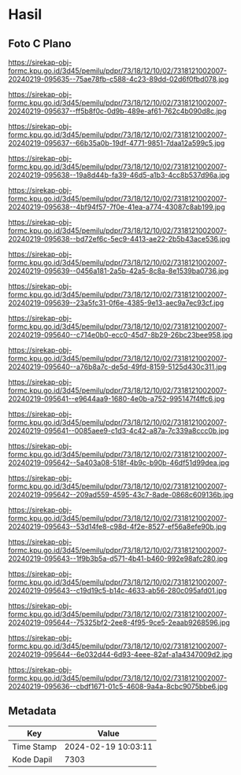 # Hasil

## Foto C Plano

https://sirekap-obj-formc.kpu.go.id/3d45/pemilu/pdpr/73/18/12/10/02/7318121002007-20240219-095635--75ae78fb-c588-4c23-89dd-02d6f0fbd078.jpg

https://sirekap-obj-formc.kpu.go.id/3d45/pemilu/pdpr/73/18/12/10/02/7318121002007-20240219-095637--ff5b8f0c-0d9b-489e-af61-762c4b090d8c.jpg

https://sirekap-obj-formc.kpu.go.id/3d45/pemilu/pdpr/73/18/12/10/02/7318121002007-20240219-095637--66b35a0b-19df-4771-9851-7daa12a599c5.jpg

https://sirekap-obj-formc.kpu.go.id/3d45/pemilu/pdpr/73/18/12/10/02/7318121002007-20240219-095638--19a8d44b-fa39-46d5-a1b3-4cc8b537d96a.jpg

https://sirekap-obj-formc.kpu.go.id/3d45/pemilu/pdpr/73/18/12/10/02/7318121002007-20240219-095638--4bf94f57-7f0e-41ea-a774-43087c8ab199.jpg

https://sirekap-obj-formc.kpu.go.id/3d45/pemilu/pdpr/73/18/12/10/02/7318121002007-20240219-095638--bd72ef6c-5ec9-4413-ae22-2b5b43ace536.jpg

https://sirekap-obj-formc.kpu.go.id/3d45/pemilu/pdpr/73/18/12/10/02/7318121002007-20240219-095639--0456a181-2a5b-42a5-8c8a-8e1539ba0736.jpg

https://sirekap-obj-formc.kpu.go.id/3d45/pemilu/pdpr/73/18/12/10/02/7318121002007-20240219-095639--23a5fc31-0f6e-4385-9e13-aec9a7ec93cf.jpg

https://sirekap-obj-formc.kpu.go.id/3d45/pemilu/pdpr/73/18/12/10/02/7318121002007-20240219-095640--c714e0b0-ecc0-45d7-8b29-26bc23bee958.jpg

https://sirekap-obj-formc.kpu.go.id/3d45/pemilu/pdpr/73/18/12/10/02/7318121002007-20240219-095640--a76b8a7c-de5d-49fd-8159-5125d430c311.jpg

https://sirekap-obj-formc.kpu.go.id/3d45/pemilu/pdpr/73/18/12/10/02/7318121002007-20240219-095641--e9644aa9-1680-4e0b-a752-995147f4ffc6.jpg

https://sirekap-obj-formc.kpu.go.id/3d45/pemilu/pdpr/73/18/12/10/02/7318121002007-20240219-095641--0085aee9-c1d3-4c42-a87a-7c339a8ccc0b.jpg

https://sirekap-obj-formc.kpu.go.id/3d45/pemilu/pdpr/73/18/12/10/02/7318121002007-20240219-095642--5a403a08-518f-4b9c-b90b-46df51d99dea.jpg

https://sirekap-obj-formc.kpu.go.id/3d45/pemilu/pdpr/73/18/12/10/02/7318121002007-20240219-095642--209ad559-4595-43c7-8ade-0868c609136b.jpg

https://sirekap-obj-formc.kpu.go.id/3d45/pemilu/pdpr/73/18/12/10/02/7318121002007-20240219-095643--53d14fe8-c98d-4f2e-8527-ef56a8efe90b.jpg

https://sirekap-obj-formc.kpu.go.id/3d45/pemilu/pdpr/73/18/12/10/02/7318121002007-20240219-095643--1f9b3b5a-d571-4b41-b460-992e98afc280.jpg

https://sirekap-obj-formc.kpu.go.id/3d45/pemilu/pdpr/73/18/12/10/02/7318121002007-20240219-095643--c19d19c5-b14c-4633-ab56-280c095afd01.jpg

https://sirekap-obj-formc.kpu.go.id/3d45/pemilu/pdpr/73/18/12/10/02/7318121002007-20240219-095644--75325bf2-2ee8-4f95-9ce5-2eaab9268596.jpg

https://sirekap-obj-formc.kpu.go.id/3d45/pemilu/pdpr/73/18/12/10/02/7318121002007-20240219-095644--6e032d44-6d93-4eee-82af-a1a4347009d2.jpg

https://sirekap-obj-formc.kpu.go.id/3d45/pemilu/pdpr/73/18/12/10/02/7318121002007-20240219-095636--cbdf1671-01c5-4608-9a4a-8cbc9075bbe6.jpg


## Metadata

| Key        | Value               |
| ---------- | ------------------- |
| Time Stamp | 2024-02-19 10:03:11 |
| Kode Dapil | 7303                |



